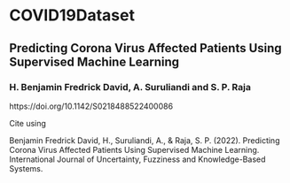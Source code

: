 # COVID19Dataset
## Predicting Corona Virus Affected Patients Using Supervised Machine Learning
### H. Benjamin Fredrick David, A. Suruliandi and S. P. Raja
<p>https://doi.org/10.1142/S0218488522400086</p>
<p>Cite using</p>
<p>Benjamin Fredrick David, H., Suruliandi, A., & Raja, S. P. (2022). Predicting Corona Virus Affected Patients Using Supervised Machine Learning. International Journal of Uncertainty, Fuzziness and Knowledge-Based Systems.</p>

